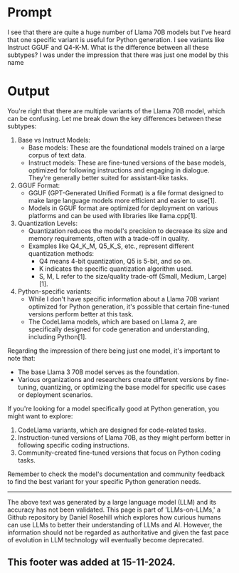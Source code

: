 # Prompt

I see that there are quite a huge number of Llama 70B models but I've heard that one specific variant is useful for Python generation. I see variants like Instruct GGUF and Q4-K-M. What is the difference between all these subtypes? I was under the impression that there was just one model by this name

# Output

You're right that there are multiple variants of the Llama 70B model, which can be confusing. Let me break down the key differences between these subtypes:

1. Base vs Instruct Models:
   - Base models: These are the foundational models trained on a large corpus of text data.
   - Instruct models: These are fine-tuned versions of the base models, optimized for following instructions and engaging in dialogue. They're generally better suited for assistant-like tasks.
2. GGUF Format:
   - GGUF (GPT-Generated Unified Format) is a file format designed to make large language models more efficient and easier to use\[1].
   - Models in GGUF format are optimized for deployment on various platforms and can be used with libraries like llama.cpp\[1].
3. Quantization Levels:
   - Quantization reduces the model's precision to decrease its size and memory requirements, often with a trade-off in quality.
   - Examples like Q4\_K\_M, Q5\_K\_S, etc., represent different quantization methods:
     - Q4 means 4-bit quantization, Q5 is 5-bit, and so on.
     - K indicates the specific quantization algorithm used.
     - S, M, L refer to the size/quality trade-off (Small, Medium, Large)\[1].
4. Python-specific variants:
   - While I don't have specific information about a Llama 70B variant optimized for Python generation, it's possible that certain fine-tuned versions perform better at this task.
   - The CodeLlama models, which are based on Llama 2, are specifically designed for code generation and understanding, including Python\[1].

Regarding the impression of there being just one model, it's important to note that:

- The base Llama 3 70B model serves as the foundation.
- Various organizations and researchers create different versions by fine-tuning, quantizing, or optimizing the base model for specific use cases or deployment scenarios.

If you're looking for a model specifically good at Python generation, you might want to explore:

1. CodeLlama variants, which are designed for code-related tasks.
2. Instruction-tuned versions of Llama 70B, as they might perform better in following specific coding instructions.
3. Community-created fine-tuned versions that focus on Python coding tasks.

Remember to check the model's documentation and community feedback to find the best variant for your specific Python generation needs.

---

The above text was generated by a large language model (LLM) and its accuracy has not been validated. This page is part of 'LLMs-on-LLMs,' a Github repository by Daniel Rosehill which explores how curious humans can use LLMs to better their understanding of LLMs and AI. However, the information should not be regarded as authoritative and given the fast pace of evolution in LLM technology will eventually become deprecated. 

This footer was added at 15-11-2024.
---